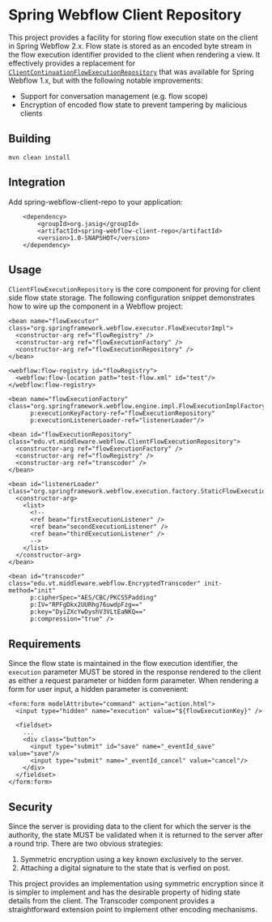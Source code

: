 # Spring Webflow Client Repository

This project provides a facility for storing flow execution state on the client
in Spring Webflow 2.x. Flow state is stored as an encoded byte stream in the
flow execution identifier provided to the client when rendering a view. It
effectively provides a replacement for
[`ClientContinuationFlowExecutionRepository`](http://static.springsource.org/spring-webflow/docs/1.0.5/api/org/springframework/webflow/execution/repository/continuation/ClientContinuationFlowExecutionRepository.html)
that was available for Spring Webflow 1.x, but with the following notable improvements:

* Support for conversation management (e.g. flow scope)
* Encryption of encoded flow state to prevent tampering by malicious clients

## Building
    mvn clean install

## Integration
Add spring-webflow-client-repo to your application:

        <dependency>
            <groupId>org.jasig</groupId>
            <artifactId>spring-webflow-client-repo</artifactId>
            <version>1.0-SNAPSHOT</version>
        </dependency>

## Usage
`ClientFlowExecutionRepository` is the core component for proving for client
side flow state storage. The following configuration snippet demonstrates how
to wire up the component in a Webflow project:

    <bean name="flowExecutor" class="org.springframework.webflow.executor.FlowExecutorImpl">
      <constructor-arg ref="flowRegistry" />
      <constructor-arg ref="flowExecutionFactory" />
      <constructor-arg ref="flowExecutionRepository" />
    </bean>

    <webflow:flow-registry id="flowRegistry">
      <webflow:flow-location path="test-flow.xml" id="test"/>
    </webflow:flow-registry>

    <bean name="flowExecutionFactory" class="org.springframework.webflow.engine.impl.FlowExecutionImplFactory"
          p:executionKeyFactory-ref="flowExecutionRepository"
          p:executionListenerLoader-ref="listenerLoader"/>

    <bean id="flowExecutionRepository" class="edu.vt.middleware.webflow.ClientFlowExecutionRepository">
      <constructor-arg ref="flowExecutionFactory" />
      <constructor-arg ref="flowRegistry" />
      <constructor-arg ref="transcoder" />
    </bean>

    <bean id="listenerLoader" class="org.springframework.webflow.execution.factory.StaticFlowExecutionListenerLoader">
      <constructor-arg>
        <list>
          <!--
          <ref bean="firstExecutionListener" />
          <ref bean="secondExecutionListener" />
          <ref bean="thirdExecutionListener" />
          -->
        </list>
      </constructor-arg>
    </bean>

    <bean id="transcoder" class="edu.vt.middleware.webflow.EncryptedTranscoder" init-method="init"
          p:cipherSpec="AES/CBC/PKCS5Padding"
          p:IV="RPFgDkx2UURhg76uwdpFzg=="
          p:key="DyiZXcYwDyshV3VLtEaNKQ=="
          p:compression="true" />

## Requirements
Since the flow state is maintained in the flow execution identifier, the
`execution` parameter MUST be stored in the response rendered to the client as
either a request parameter or hidden form parameter. When rendering a form for
user input, a hidden parameter is convenient:

    <form:form modelAttribute="command" action="action.html">
      <input type="hidden" name="execution" value="${flowExecutionKey}" />

      <fieldset>
        ... 
        <div class="button">
          <input type="submit" id="save" name="_eventId_save" value="save"/>
          <input type="submit" name="_eventId_cancel" value="cancel"/>
        </div>
      </fieldset>
    </form:form>

## Security
Since the server is providing data to the client for which the server is the
authority, the state MUST be validated when it is returned to the server after
a round trip. There are two obvious strategies:

 1. Symmetric encryption using a key known exclusively to the server.
 2. Attaching a digital signature to the state that is verfied on post.

This project provides an implementation using symmetric encryption since it is
simpler to implement and has the desirable property of hiding state details
from the client. The Transcoder component provides a straightforward extension
point to implement other encoding mechanisms.


